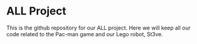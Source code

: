 # ALL Project
This is the github repository for our ALL project.
Here we will keep all our code related to the Pac-man game and our Lego robot, St3ve.
